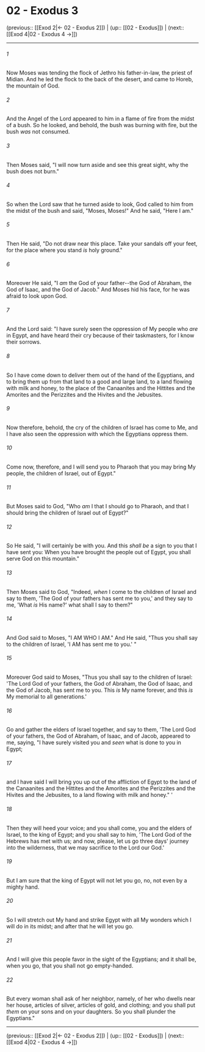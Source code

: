 # 02 - Exodus 3

(previous:: [[Exod 2|← 02 - Exodus 2]]) | (up:: [[02 - Exodus]]) | (next:: [[Exod 4|02 - Exodus 4 →]])

***


###### 1 
Now Moses was tending the flock of Jethro his father-in-law, the priest of Midian. And he led the flock to the back of the desert, and came to Horeb, the mountain of God. 

###### 2 
And the Angel of the Lord appeared to him in a flame of fire from the midst of a bush. So he looked, and behold, the bush was burning with fire, but the bush _was_ not consumed. 

###### 3 
Then Moses said, "I will now turn aside and see this great sight, why the bush does not burn." 

###### 4 
So when the Lord saw that he turned aside to look, God called to him from the midst of the bush and said, "Moses, Moses!" And he said, "Here I am." 

###### 5 
Then He said, "Do not draw near this place. Take your sandals off your feet, for the place where you stand _is_ holy ground." 

###### 6 
Moreover He said, "I _am_ the God of your father--the God of Abraham, the God of Isaac, and the God of Jacob." And Moses hid his face, for he was afraid to look upon God. 

###### 7 
And the Lord said: "I have surely seen the oppression of My people who _are_ in Egypt, and have heard their cry because of their taskmasters, for I know their sorrows. 

###### 8 
So I have come down to deliver them out of the hand of the Egyptians, and to bring them up from that land to a good and large land, to a land flowing with milk and honey, to the place of the Canaanites and the Hittites and the Amorites and the Perizzites and the Hivites and the Jebusites. 

###### 9 
Now therefore, behold, the cry of the children of Israel has come to Me, and I have also seen the oppression with which the Egyptians oppress them. 

###### 10 
Come now, therefore, and I will send you to Pharaoh that you may bring My people, the children of Israel, out of Egypt." 

###### 11 
But Moses said to God, "Who _am_ I that I should go to Pharaoh, and that I should bring the children of Israel out of Egypt?" 

###### 12 
So He said, "I will certainly be with you. And this _shall be_ a sign to you that I have sent you: When you have brought the people out of Egypt, you shall serve God on this mountain." 

###### 13 
Then Moses said to God, "Indeed, _when_ I come to the children of Israel and say to them, 'The God of your fathers has sent me to you,' and they say to me, 'What _is_ His name?' what shall I say to them?" 

###### 14 
And God said to Moses, "I AM WHO I AM." And He said, "Thus you shall say to the children of Israel, 'I AM has sent me to you.' " 

###### 15 
Moreover God said to Moses, "Thus you shall say to the children of Israel: 'The Lord God of your fathers, the God of Abraham, the God of Isaac, and the God of Jacob, has sent me to you. This _is_ My name forever, and this _is_ My memorial to all generations.' 

###### 16 
Go and gather the elders of Israel together, and say to them, 'The Lord God of your fathers, the God of Abraham, of Isaac, and of Jacob, appeared to me, saying, "I have surely visited you and _seen_ what is done to you in Egypt; 

###### 17 
and I have said I will bring you up out of the affliction of Egypt to the land of the Canaanites and the Hittites and the Amorites and the Perizzites and the Hivites and the Jebusites, to a land flowing with milk and honey." ' 

###### 18 
Then they will heed your voice; and you shall come, you and the elders of Israel, to the king of Egypt; and you shall say to him, 'The Lord God of the Hebrews has met with us; and now, please, let us go three days' journey into the wilderness, that we may sacrifice to the Lord our God.' 

###### 19 
But I am sure that the king of Egypt will not let you go, no, not even by a mighty hand. 

###### 20 
So I will stretch out My hand and strike Egypt with all My wonders which I will do in its midst; and after that he will let you go. 

###### 21 
And I will give this people favor in the sight of the Egyptians; and it shall be, when you go, that you shall not go empty-handed. 

###### 22 
But every woman shall ask of her neighbor, namely, of her who dwells near her house, articles of silver, articles of gold, and clothing; and you shall put _them_ on your sons and on your daughters. So you shall plunder the Egyptians."

***

(previous:: [[Exod 2|← 02 - Exodus 2]]) | (up:: [[02 - Exodus]]) | (next:: [[Exod 4|02 - Exodus 4 →]])
